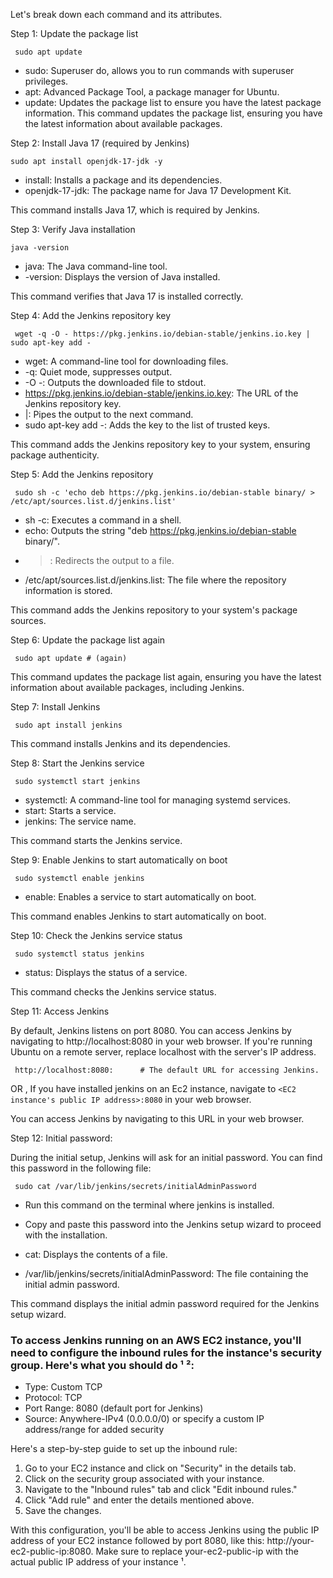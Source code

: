 Let's break down each command and its attributes.

Step 1: Update the package list

     sudo apt update

- sudo: Superuser do, allows you to run commands with superuser privileges.
- apt: Advanced Package Tool, a package manager for Ubuntu.
- update: Updates the package list to ensure you have the latest package information.
  This command updates the package list, ensuring you have the latest information about available packages.

Step 2: Install Java 17 (required by Jenkins)

    sudo apt install openjdk-17-jdk -y

- install: Installs a package and its dependencies.
- openjdk-17-jdk: The package name for Java 17 Development Kit.

This command installs Java 17, which is required by Jenkins.

Step 3: Verify Java installation

    java -version

- java: The Java command-line tool.
- -version: Displays the version of Java installed.

This command verifies that Java 17 is installed correctly.


Step 4: Add the Jenkins repository key

     wget -q -O - https://pkg.jenkins.io/debian-stable/jenkins.io.key | sudo apt-key add -

- wget: A command-line tool for downloading files.
- -q: Quiet mode, suppresses output.
- -O -: Outputs the downloaded file to stdout.
- https://pkg.jenkins.io/debian-stable/jenkins.io.key: The URL of the Jenkins repository key.
- |: Pipes the output to the next command.
- sudo apt-key add -: Adds the key to the list of trusted keys.

This command adds the Jenkins repository key to your system, ensuring package authenticity.


Step 5: Add the Jenkins repository

     sudo sh -c 'echo deb https://pkg.jenkins.io/debian-stable binary/ > /etc/apt/sources.list.d/jenkins.list'

- sh -c: Executes a command in a shell.
- echo: Outputs the string "deb https://pkg.jenkins.io/debian-stable binary/".
- >: Redirects the output to a file.
- /etc/apt/sources.list.d/jenkins.list: The file where the repository information is stored.

This command adds the Jenkins repository to your system's package sources.


Step 6: Update the package list again

     sudo apt update # (again)

This command updates the package list again, ensuring you have the latest information about available packages, including Jenkins.


Step 7: Install Jenkins

     sudo apt install jenkins

This command installs Jenkins and its dependencies.


Step 8: Start the Jenkins service

     sudo systemctl start jenkins

- systemctl: A command-line tool for managing systemd services.
- start: Starts a service.
- jenkins: The service name.

This command starts the Jenkins service.

Step 9: Enable Jenkins to start automatically on boot
     
     sudo systemctl enable jenkins

- enable: Enables a service to start automatically on boot.

This command enables Jenkins to start automatically on boot.


Step 10: Check the Jenkins service status


     sudo systemctl status jenkins

- status: Displays the status of a service.

This command checks the Jenkins service status.



Step 11: Access Jenkins

By default, Jenkins listens on port 8080. You can access Jenkins by navigating to http://localhost:8080 in your web browser. If you're running Ubuntu on a remote server, replace localhost with the server's IP address.


     http://localhost:8080:      # The default URL for accessing Jenkins.

OR , If you have installed jenkins on an Ec2 instance, navigate to `<EC2 instance's public IP address>:8080` in your web browser.

You can access Jenkins by navigating to this URL in your web browser.

Step 12: Initial password:

During the initial setup, Jenkins will ask for an initial password. You can find this password in the following file:

     sudo cat /var/lib/jenkins/secrets/initialAdminPassword

- Run this command on the terminal where jenkins is installed.
- Copy and paste this password into the Jenkins setup wizard to proceed with the installation.


- cat: Displays the contents of a file.
- /var/lib/jenkins/secrets/initialAdminPassword: The file containing the initial admin password.

This command displays the initial admin password required for the Jenkins setup wizard.



### To access Jenkins running on an AWS EC2 instance, you'll need to configure the inbound rules for the instance's security group. Here's what you should do ¹ ²:
- Type: Custom TCP
- Protocol: TCP
- Port Range: 8080 (default port for Jenkins)
- Source: Anywhere-IPv4 (0.0.0.0/0) or specify a custom IP address/range for added security

Here's a step-by-step guide to set up the inbound rule:
1. Go to your EC2 instance and click on "Security" in the details tab.
2. Click on the security group associated with your instance.
3. Navigate to the "Inbound rules" tab and click "Edit inbound rules."
4. Click "Add rule" and enter the details mentioned above.
5. Save the changes.

With this configuration, you'll be able to access Jenkins using the public IP address of your EC2 instance followed by port 8080, like this: http://your-ec2-public-ip:8080. Make sure to replace your-ec2-public-ip with the actual public IP address of your instance ¹.
